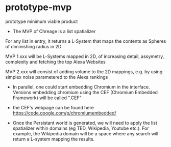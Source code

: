 prototype-mvp
=============

prototype minimum viable product


* The MVP of Chreage is a list spatializer

For any list in entry, it returns a L-System that maps the contents as Spheres of diminishing radius in 2D

MVP 1.xxx will be L-Systems mapped in 2D, of increasing detail, assymetry, complexity and fetching the top Alexa Websites

MVP 2.xxx will consist of adding volume to the 2D mappings, e.g. by using simplex noise parametered to the Alexa rankings

* In parallel, one could start embedding Chromium in the interface. Versions embedding chromium using the CEF (Chromium Embedded Framework) will be called ".CEF"
* the CEF's webpage can be found here https://code.google.com/p/chromiumembedded/


* Once the Persistant world is generated, we will need to apply the list spatializer within domains (eg TED, Wikipedia, Youtube etc.). For example, the Wikipedia domain will be a space where any search will return a L-system mapping the results.    


